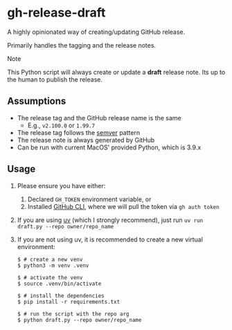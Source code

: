 # gh-release-draft

A highly opinionated way of creating/updating GitHub release.

Primarily handles the tagging and the release notes.

> [!NOTE]
> This Python script will always create or update a **draft** release note. Its up to the human to publish the release.

## Assumptions

- The release tag and the GitHub release name is the same
  - E.g., `v2.100.0` or `1.99.7`
- The release tag follows the [semver](https://semver.org/) pattern
- The release note is always generated by GitHub
- Can be run with current MacOS' provided Python, which is 3.9.x

## Usage

1. Please ensure you have either:
   1. Declared `GH_TOKEN` environment variable, or
   1. Installed [GitHub CLI](https://cli.github.com/), where we will pull the token via `gh auth token`

1. If you are using [uv](https://docs.astral.sh/uv/) (which I strongly recommend), just run `uv run draft.py --repo owner/repo_name`

1. If you are not using uv, it is recommended to create a new virtual environment:

   ```console
   $ # create a new venv
   $ python3 -m venv .venv

   $ # activate the venv
   $ source .venv/bin/activate

   $ # install the dependencies
   $ pip install -r requirements.txt

   $ # run the script with the repo arg
   $ python draft.py --repo owner/repo_name
   ```
